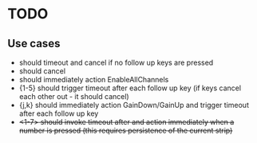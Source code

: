 # TODO

## Use cases

* <leader> should timeout and cancel if no follow up keys are pressed
* <leader> <unmapped key> should cancel
* <leader> <a> should immediately action EnableAllChannels
* <leader> {1-5} should trigger timeout after each follow up key (if keys
  cancel each other out - it should cancel)
* <leader> {j,k} should immediately action GainDown/GainUp and trigger timeout
  after each follow up key 
* <leader> <s> <1-7> should invoke timeout after <s> and action immediately
  when a number is pressed (this requires persistence of the current strip) 

